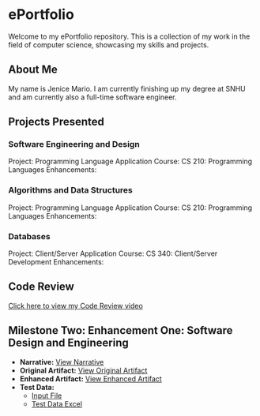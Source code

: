# ePortfolio 
Welcome to my ePortfolio repository. This is a collection of my work in the field of computer science, showcasing my skills and projects.

## About Me
My name is Jenice Mario. I am currently finishing up my degree at SNHU and am currently also a full-time software engineer. 

## Projects Presented 
### Software Engineering and Design
Project: Programming Language Application
Course: CS 210: Programming Languages
Enhancements: 

### Algorithms and Data Structures
Project: Programming Language Application
Course: CS 210: Programming Languages
Enhancements: 

### Databases
Project: Client/Server Application
Course: CS 340: Client/Server Development
Enhancements: 

## Code Review
[Click here to view my Code Review video](code_review.md)

## Milestone Two: Enhancement One: Software Design and Engineering

- **Narrative:** [View Narrative](Milestone%202/CS%20499%20Milestone%20Two%20Narrative%20Jenice%20Mario.docx)
- **Original Artifact:** [View Original Artifact](Milestone%202/Artifact%201/Project3JeniceMario.vcxproj)
- **Enhanced Artifact:** [View Enhanced Artifact](Milestone%202/Enhancement%201/Artifact1JeniceMario.csproj)
- **Test Data:**
  - [Input File](Milestone%202/Test%20Data/CS210_Project_Three_Input_File.txt)
  - [Test Data Excel](Milestone%202/Test%20Data/TestData.xlsx)
